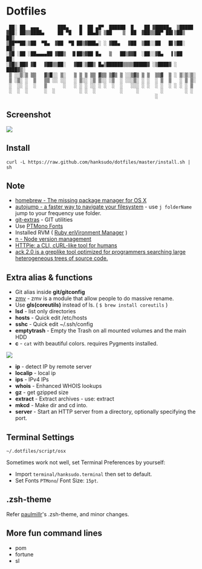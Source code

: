 # Dotfiles

```
 ██░ ██  ▄▄▄       ███▄    █  ██ ▄█▀  ██████  █    ██ ▓█████▄  ▒█████  
▓██░ ██▒▒████▄     ██ ▀█   █  ██▄█▒ ▒██    ▒  ██  ▓██▒▒██▀ ██▌▒██▒  ██▒
▒██▀▀██░▒██  ▀█▄  ▓██  ▀█ ██▒▓███▄░ ░ ▓██▄   ▓██  ▒██░░██   █▌▒██░  ██▒
░▓█ ░██ ░██▄▄▄▄██ ▓██▒  ▐▌██▒▓██ █▄   ▒   ██▒▓▓█  ░██░░▓█▄   ▌▒██   ██░
░▓█▒░██▓ ▓█   ▓██▒▒██░   ▓██░▒██▒ █▄▒██████▒▒▒▒█████▓ ░▒████▓ ░ ████▓▒░
 ▒ ░░▒░▒ ▒▒   ▓▒█░░ ▒░   ▒ ▒ ▒ ▒▒ ▓▒▒ ▒▓▒ ▒ ░░▒▓▒ ▒ ▒  ▒▒▓  ▒ ░ ▒░▒░▒░ 
 ▒ ░▒░ ░  ▒   ▒▒ ░░ ░░   ░ ▒░░ ░▒ ▒░░ ░▒  ░ ░░░▒░ ░ ░  ░ ▒  ▒   ░ ▒ ▒░ 
 ░  ░░ ░  ░   ▒      ░   ░ ░ ░ ░░ ░ ░  ░  ░   ░░░ ░ ░  ░ ░  ░ ░ ░ ░ ▒  
 ░  ░  ░      ░  ░         ░ ░  ░         ░     ░        ░        ░ ░  
                                                       ░               
```

## Screenshot

<img src="http://i.imgur.com/vzftD0D.png">


## Install

```
curl -L https://raw.github.com/hanksudo/dotfiles/master/install.sh | sh
```

## Note

- [homebrew - The missing package manager for OS X](http://brew.sh/)
- [autojump - a faster way to navigate your filesystem](https://github.com/joelthelion/autojump) - use `j folderName` jump to your frequency use folder.
- [git-extras](https://github.com/visionmedia/git-extras) - GIT utilities
- Use [PTMono Fonts](http://www.paratype.com/public/)
- Installed RVM ( [Ruby enVironment Manager](https://github.com/wayneeseguin/rvm) )
- [n - Node version management](https://github.com/tj/n)
- [HTTPie: a CLI, cURL-like tool for humans](https://github.com/jakubroztocil/httpie)
- [ack 2.0 is a greplike tool optimized for programmers searching large heterogeneous trees of source code.](https://github.com/petdance/ack2)

## Extra alias & functions

- Git alias inside **git/gitconfig**
- [zmv](http://zshwiki.org/home/builtin/functions/zmv) - zmv is a module that allow people to do massive rename.
- Use **gls(coreutils)** instead of ls. ( `$ brew install coreutils` )
- **lsd** - list only directories
- **hosts** - Quick edit /etc/hosts
- **sshc** - Quick edit ~/.ssh/config
- **emptytrash** - Empty the Trash on all mounted volumes and the main HDD
- **c** - `cat` with beautiful colors. requires Pygments installed.
<img src="http://i.imgur.com/lUdmw87.png">

- **ip** - detect IP by remote server
- **localip** - local ip
- **ips** - IPv4 IPs
- **whois** - Enhanced WHOIS lookups
- **gz** - get gzipped size
- **extract** - Extract archives - use: extract <file>
- **mkcd** - Make dir and cd into.
- **server** - Start an HTTP server from a directory, optionally specifying the port.

## Terminal Settings

	~/.dotfiles/script/osx

Sometimes work not well, set Terminal Preferences by yourself:

- Import `terminal/hanksudo.terminal` then set to default.
- Set Fonts `PTMono`/ Font Size: `15pt`.

## .zsh-theme

Refer [paulmillr](https://github.com/paulmillr/dotfiles)'s .zsh-theme, and minor changes.

## More fun command lines

- pom
- fortune
- sl
